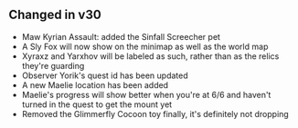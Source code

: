 ## Changed in v30

* Maw Kyrian Assault: added the Sinfall Screecher pet
* A Sly Fox will now show on the minimap as well as the world map
* Xyraxz and Yarxhov will be labeled as such, rather than as the relics they're guarding
* Observer Yorik's quest id has been updated
* A new Maelie location has been added
* Maelie's progress will show better when you're at 6/6 and haven't turned in the quest to get the mount yet
* Removed the Glimmerfly Cocoon toy finally, it's definitely not dropping

